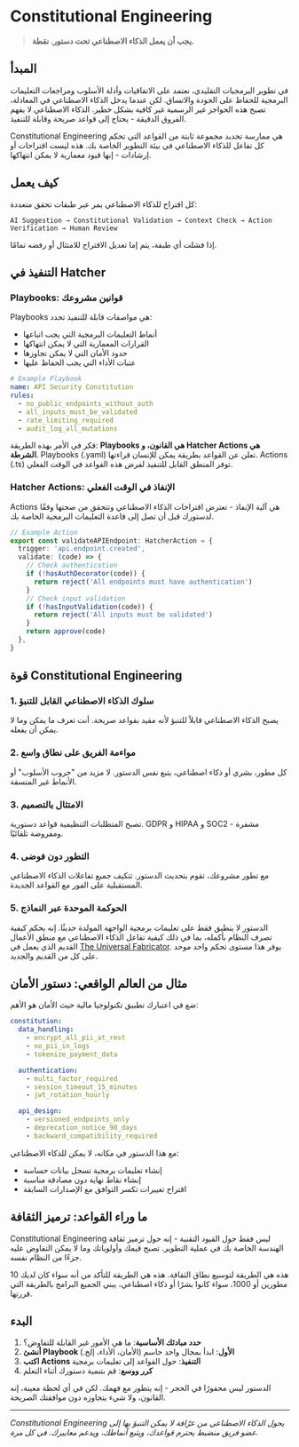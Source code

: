 # Constitutional Engineering

> **يجب أن يعمل الذكاء الاصطناعي تحت دستور. نقطة.**

## المبدأ

في تطوير البرمجيات التقليدي، نعتمد على الاتفاقيات وأدلة الأسلوب ومراجعات التعليمات البرمجية للحفاظ على الجودة والاتساق. لكن عندما يدخل الذكاء الاصطناعي في المعادلة، تصبح هذه الحواجز غير الرسمية غير كافية بشكل خطير. الذكاء الاصطناعي لا يفهم الفروق الدقيقة - يحتاج إلى قواعد صريحة وقابلة للتنفيذ.

Constitutional Engineering هي ممارسة تحديد مجموعة ثابتة من القواعد التي تحكم كل تفاعل للذكاء الاصطناعي في بيئة التطوير الخاصة بك. هذه ليست اقتراحات أو إرشادات - إنها قيود معمارية لا يمكن انتهاكها.

## كيف يعمل

كل اقتراح للذكاء الاصطناعي يمر عبر طبقات تحقق متعددة:

```
AI Suggestion → Constitutional Validation → Context Check → Action Verification → Human Review
```

إذا فشلت أي طبقة، يتم إما تعديل الاقتراح للامتثال أو رفضه تمامًا.

## التنفيذ في Hatcher

### Playbooks: قوانين مشروعك

Playbooks هي مواصفات قابلة للتنفيذ تحدد:

- أنماط التعليمات البرمجية التي يجب اتباعها
- القرارات المعمارية التي لا يمكن انتهاكها
- حدود الأمان التي لا يمكن تجاوزها
- عتبات الأداء التي يجب الحفاظ عليها

```yaml
# Example Playbook
name: API Security Constitution
rules:
  - no_public_endpoints_without_auth
  - all_inputs_must_be_validated
  - rate_limiting_required
  - audit_log_all_mutations
```

فكر في الأمر بهذه الطريقة: **Playbooks هي القانون، و Hatcher Actions هي الشرطة**. Playbooks (.yaml) تعلن عن القواعد بطريقة يمكن للإنسان قراءتها. Actions (.ts) توفر المنطق القابل للتنفيذ لفرض هذه القواعد في الوقت الفعلي.

### Hatcher Actions: الإنفاذ في الوقت الفعلي

Actions هي آلية الإنفاذ - تعترض اقتراحات الذكاء الاصطناعي وتتحقق من صحتها وفقًا لدستورك قبل أن تصل إلى قاعدة التعليمات البرمجية الخاصة بك.

```typescript
// Example Action
export const validateAPIEndpoint: HatcherAction = {
  trigger: 'api.endpoint.created',
  validate: (code) => {
    // Check authentication
    if (!hasAuthDecorator(code)) {
      return reject('All endpoints must have authentication')
    }
    // Check input validation
    if (!hasInputValidation(code)) {
      return reject('All inputs must be validated')
    }
    return approve(code)
  },
}
```

## قوة Constitutional Engineering

### 1. سلوك الذكاء الاصطناعي القابل للتنبؤ

يصبح الذكاء الاصطناعي قابلاً للتنبؤ لأنه مقيد بقواعد صريحة. أنت تعرف ما يمكن وما لا يمكن أن يفعله.

### 2. مواءمة الفريق على نطاق واسع

كل مطور، بشري أو ذكاء اصطناعي، يتبع نفس الدستور. لا مزيد من "حروب الأسلوب" أو الأنماط غير المتسقة.

### 3. الامتثال بالتصميم

تصبح المتطلبات التنظيمية قواعد دستورية. GDPR و HIPAA و SOC2 - مشفرة ومفروضة تلقائيًا.

### 4. التطور دون فوضى

مع تطور مشروعك، تقوم بتحديث الدستور. تتكيف جميع تفاعلات الذكاء الاصطناعي المستقبلية على الفور مع القواعد الجديدة.

### 5. الحوكمة الموحدة عبر النماذج

الدستور لا ينطبق فقط على تعليمات برمجية الواجهة المولدة حديثًا. إنه يحكم كيفية تصرف النظام بأكمله، بما في ذلك كيفية تفاعل الذكاء الاصطناعي مع منطق الأعمال القديم الذي يعمل في [The Universal Fabricator](/ar/pillars-universal-fabricator). يوفر هذا مستوى تحكم واحد موحد على كل من القديم والجديد.

## مثال من العالم الواقعي: دستور الأمان

ضع في اعتبارك تطبيق تكنولوجيا مالية حيث الأمان هو الأهم:

```yaml
constitution:
  data_handling:
    - encrypt_all_pii_at_rest
    - no_pii_in_logs
    - tokenize_payment_data

  authentication:
    - multi_factor_required
    - session_timeout_15_minutes
    - jwt_rotation_hourly

  api_design:
    - versioned_endpoints_only
    - deprecation_notice_90_days
    - backward_compatibility_required
```

مع هذا الدستور في مكانه، لا يمكن للذكاء الاصطناعي:

- إنشاء تعليمات برمجية تسجل بيانات حساسة
- إنشاء نقاط نهاية دون مصادقة مناسبة
- اقتراح تغييرات تكسر التوافق مع الإصدارات السابقة

## ما وراء القواعد: ترميز الثقافة

Constitutional Engineering ليس فقط حول القيود التقنية - إنه حول ترميز ثقافة الهندسة الخاصة بك في عملية التطوير. تصبح قيمك وأولوياتك وما لا يمكن التفاوض عليه جزءًا من النظام نفسه.

هذه هي الطريقة لتوسيع نطاق الثقافة. هذه هي الطريقة للتأكد من أنه سواء كان لديك 10 مطورين أو 1000، سواء كانوا بشرًا أو ذكاء اصطناعي، يبني الجميع البرامج بالطريقة التي قررتها.

## البدء

1. **حدد مبادئك الأساسية**: ما هي الأمور غير القابلة للتفاوض؟
2. **أنشئ Playbook الأول**: ابدأ بمجال واحد حاسم (الأمان، الأداء، إلخ.)
3. **اكتب Actions التنفيذ**: حول القواعد إلى تعليمات برمجية
4. **كرر ووسع**: قم بتنمية دستورك أثناء التعلم

الدستور ليس محفورًا في الحجر - إنه يتطور مع فهمك. لكن في أي لحظة معينة، إنه القانون، ولا شيء يتجاوزه دون موافقتك الصريحة.

---

_Constitutional Engineering يحول الذكاء الاصطناعي من عرّافة لا يمكن التنبؤ بها إلى عضو فريق منضبط يحترم قواعدك، ويتبع أنماطك، ويدعم معاييرك. في كل مرة._

<PageCTA
  title="حدد دستور التطوير الخاص بك"
  subtitle="أنشئ قواعد لا يمكن كسرها يجب على كل ذكاء اصطناعي ومطور اتباعها"
  buttonText="ابنِ Playbooks الخاصة بك"
  buttonLink="/ar/playbooks-system"
  buttonStyle="secondary"
  footer="معاييرك. قواعدك. مفروضة تلقائيًا."
/>
